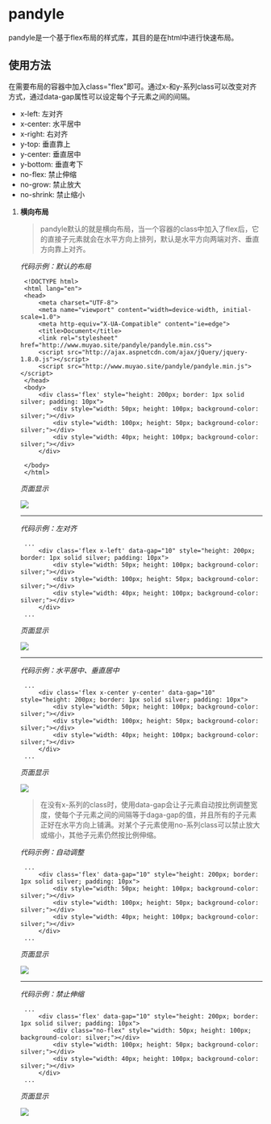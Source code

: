 # pandyle
pandyle是一个基于flex布局的样式库，其目的是在html中进行快速布局。
## 使用方法

在需要布局的容器中加入class="flex"即可。通过x-和y-系列class可以改变对齐方式，通过data-gap属性可以设定每个子元素之间的间隔。

* x-left: 左对齐
* x-center: 水平居中
* x-right: 右对齐
* y-top: 垂直靠上
* y-center: 垂直居中
* y-bottom: 垂直考下
* no-flex: 禁止伸缩
* no-grow: 禁止放大
* no-shrink: 禁止缩小
 
1. **横向布局**

    > pandyle默认的就是横向布局，当一个容器的class中加入了flex后，它的直接子元素就会在水平方向上排列，默认是水平方向两端对齐、垂直方向靠上对齐。

    *代码示例：默认的布局*
        
        <!DOCTYPE html>
        <html lang="en">
        <head>
            <meta charset="UTF-8">
            <meta name="viewport" content="width=device-width, initial-scale=1.0">
            <meta http-equiv="X-UA-Compatible" content="ie=edge">
            <title>Document</title>
            <link rel="stylesheet" href="http://www.muyao.site/pandyle/pandyle.min.css">
            <script src="http://ajax.aspnetcdn.com/ajax/jQuery/jquery-1.8.0.js"></script>
            <script src="http://www.muyao.site/pandyle/pandyle.min.js"></script>
        </head>
        <body>
            <div class='flex' style="height: 200px; border: 1px solid silver; padding: 10px">
                <div style="width: 50px; height: 100px; background-color: silver;"></div>
                <div style="width: 100px; height: 50px; background-color: silver;"></div>
                <div style="width: 40px; height: 100px; background-color: silver;"></div>
            </div>

        </body>
        </html>
    *页面显示*
    
    ![](http://www.muyao.site/pandyle/images/flex-default.png)

    ---
    *代码示例：左对齐*

        ...
            <div class='flex x-left' data-gap="10" style="height: 200px; border: 1px solid silver; padding: 10px">
                <div style="width: 50px; height: 100px; background-color: silver;"></div>
                <div style="width: 100px; height: 50px; background-color: silver;"></div>
                <div style="width: 40px; height: 100px; background-color: silver;"></div>
            </div>
        ...
    
    *页面显示*

    ![](http://www.muyao.site/pandyle/images/flex-left.png)

    ---
    *代码示例：水平居中、垂直居中*

        ...
            <div class='flex x-center y-center' data-gap="10" style="height: 200px; border: 1px solid silver; padding: 10px">
                <div style="width: 50px; height: 100px; background-color: silver;"></div>
                <div style="width: 100px; height: 50px; background-color: silver;"></div>
                <div style="width: 40px; height: 100px; background-color: silver;"></div>
            </div>
        ...    

    *页面显示*

    ![](http://www.muyao.site/pandyle/images/flex-center.png)    

    > 在没有x-系列的class时，使用data-gap会让子元素自动按比例调整宽度，使每个子元素之间的间隔等于daga-gap的值，并且所有的子元素正好在水平方向上铺满。对某个子元素使用no-系列class可以禁止放大或缩小，其他子元素仍然按比例伸缩。

    *代码示例：自动调整*

        ...
            <div class='flex' data-gap="10" style="height: 200px; border: 1px solid silver; padding: 10px">
                <div style="width: 50px; height: 100px; background-color: silver;"></div>
                <div style="width: 100px; height: 50px; background-color: silver;"></div>
                <div style="width: 40px; height: 100px; background-color: silver;"></div>
            </div>
        ... 
    
    *页面显示*

    ![](http://www.muyao.site/pandyle/images/flex-grow.png)

    ---
    *代码示例：禁止伸缩*

        ...
            <div class='flex' data-gap="10" style="height: 200px; border: 1px solid silver; padding: 10px">
                <div class="no-flex" style="width: 50px; height: 100px; background-color: silver;"></div>
                <div style="width: 100px; height: 50px; background-color: silver;"></div>
                <div style="width: 40px; height: 100px; background-color: silver;"></div>
            </div>
        ...
    
    *页面显示*

    ![](http://www.muyao.site/pandyle/images/flex-no-flex.png)